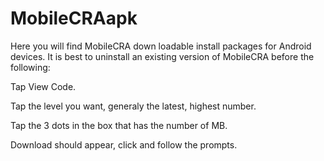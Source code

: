 # MobileCRAapk
Here you will find MobileCRA down loadable install packages for Android devices.
It is best to uninstall an existing version of MobileCRA before the following:

Tap View Code.

Tap the level you want, generaly the latest, highest number.

Tap the 3 dots in the box that has the number of MB.

Download should appear, click and follow the prompts.
